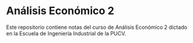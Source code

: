 # Análisis Económico 2

Este repositorio contiene notas del curso de Análisis Económico 2 dictado en la Escuela de Ingeniería Industrial de la PUCV.
